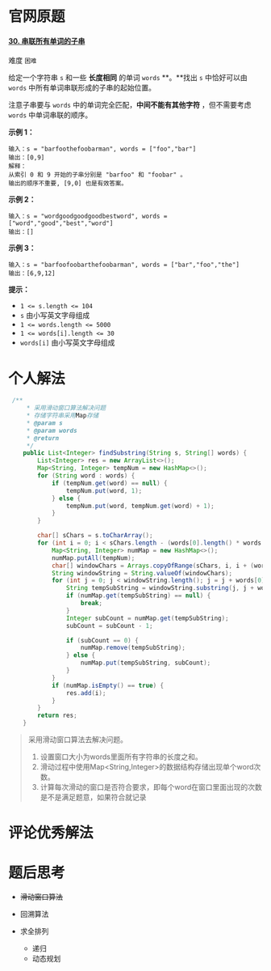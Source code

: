 # 官网原题

#### [30. 串联所有单词的子串](https://leetcode.cn/problems/substring-with-concatenation-of-all-words/)

难度 `困难`

给定一个字符串 `s` 和一些 **长度相同** 的单词 `words` **。**找出 `s` 中恰好可以由 `words` 中所有单词串联形成的子串的起始位置。

注意子串要与 `words` 中的单词完全匹配，**中间不能有其他字符** ，但不需要考虑 `words` 中单词串联的顺序。

 

**示例 1：**

```
输入：s = "barfoothefoobarman", words = ["foo","bar"]
输出：[0,9]
解释：
从索引 0 和 9 开始的子串分别是 "barfoo" 和 "foobar" 。
输出的顺序不重要, [9,0] 也是有效答案。
```

**示例 2：**

```
输入：s = "wordgoodgoodgoodbestword", words = ["word","good","best","word"]
输出：[]
```

**示例 3：**

```
输入：s = "barfoofoobarthefoobarman", words = ["bar","foo","the"]
输出：[6,9,12]
```

 

**提示：**

- `1 <= s.length <= 104`
- `s` 由小写英文字母组成
- `1 <= words.length <= 5000`
- `1 <= words[i].length <= 30`
- `words[i]` 由小写英文字母组成



# 个人解法

````java
 /**
     * 采用滑动窗口算法解决问题
     * 存储字符串采用Map存储
     * @param s
     * @param words
     * @return
     */
    public List<Integer> findSubstring(String s, String[] words) {
        List<Integer> res = new ArrayList<>();
        Map<String, Integer> tempNum = new HashMap<>();
        for (String word : words) {
            if (tempNum.get(word) == null) {
                tempNum.put(word, 1);
            } else {
                tempNum.put(word, tempNum.get(word) + 1);
            }
        }

        char[] sChars = s.toCharArray();
        for (int i = 0; i < sChars.length - (words[0].length() * words.length) + 1; i++) {
            Map<String, Integer> numMap = new HashMap<>();
            numMap.putAll(tempNum);
            char[] windowChars = Arrays.copyOfRange(sChars, i, i + (words[0].length() * words.length));
            String windowString = String.valueOf(windowChars);
            for (int j = 0; j < windowString.length(); j = j + words[0].length()) {
                String tempSubString = windowString.substring(j, j + words[0].length());
                if (numMap.get(tempSubString) == null) {
                    break;
                }
                Integer subCount = numMap.get(tempSubString);
                subCount = subCount - 1;

                if (subCount == 0) {
                    numMap.remove(tempSubString);
                } else {
                    numMap.put(tempSubString, subCount);
                }
            }
            if (numMap.isEmpty() == true) {
                res.add(i);
            }
        }
        return res;
    }
````

> 采用滑动窗口算法去解决问题。
>
> 1. 设置窗口大小为words里面所有字符串的长度之和。
> 2. 滑动过程中使用Map<String,Integer>的数据结构存储出现单个word次数。
> 3. 计算每次滑动的窗口是否符合要求，即每个word在窗口里面出现的次数是不是满足题意，如果符合就记录

# 评论优秀解法

# 题后思考





* ~~滑动窗口算法~~

* 回溯算法
* 求全排列
  * 递归
  * 动态规划



